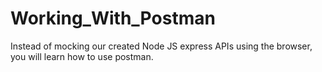 # Working_With_Postman
Instead of mocking our created Node JS express  APIs using the browser, you will learn how to use postman. 
